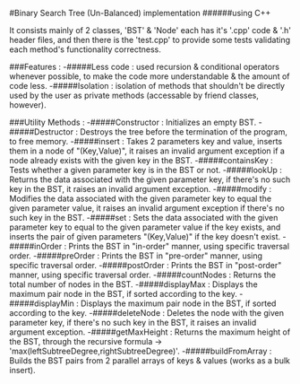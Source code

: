 #Binary Search Tree (Un-Balanced) implementation
######using C++

It consists mainly of 2 classes, 'BST' & 'Node' each has it's '.cpp' code & '.h' header files, and then there is the 'test.cpp' to provide some tests validating each method's functionality correctness.

###Features : 
-#####Less code : used recursion & conditional operators whenever possible, to make the code more understandable & the amount of code less.
-#####Isolation : isolation of methods that shouldn't be directly used by the user as private methods (accessable by friend classes, however).

###Utility Methods :
-#####Constructor : Initializes an empty BST.
-#####Destructor : Destroys the tree before the termination  of the program, to free memory.
-#####insert : Takes 2 parameters key and value, inserts them in a node of "(Key,Value)", it raises an invalid argument exception if a node already exists with the given key in the BST.
-#####containsKey : Tests whether a given parameter key is in the BST or not.
-#####lookUp : Returns the data associated with the given parameter key, if there's no such key in the BST, it raises an invalid argument exception.
-#####modify : Modifies the data associated with the given parameter key to equal the given parameter value, it raises an invalid argument exception if there's no such key in the BST.
-#####set : Sets the data associated with the given parameter key to equal to the given parameter value if the key exists, and inserts the pair of given parameters "(Key,Value)" if the key doesn't exist.
-#####inOrder : Prints the BST in "in-order" manner, using specific traversal order.
-#####preOrder : Prints the BST in "pre-order" manner, using specific traversal order.
-#####postOrder : Prints the BST in "post-order" manner, using specific traversal order.
-#####countNodes : Returns the total number of nodes in the BST.
-#####displayMax : Displays the maximum pair node in the BST, if sorted according to the key.
-#####displayMin : Displays the maximum pair node in the BST, if sorted according to the key.
-#####deleteNode : Deletes the node with the given parameter key, if there's no such key in the BST, it raises an invalid argument exception.
-#####getMaxHeight : Returns the maximum height of the BST, through the recursive formula -> 'max(leftSubtreeDegree,rightSubtreeDegree)'.
-#####buildFromArray : Builds the BST pairs from 2 parallel arrays of keys & values (works as a bulk insert).

